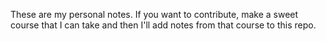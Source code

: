 These are my personal notes. If you want to contribute, make a sweet course that I can take and then I'll add notes from that course to this repo.
